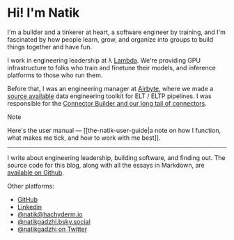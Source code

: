 # Hi! I'm Natik

I'm a builder and a tinkerer at heart, a software engineer by training, and I'm fascinated by how people learn, grow, and organize into groups to build things together and have fun.

I work in engineering leadership at λ [Lambda](https://lambda.ai). We're providing GPU infrastructure to folks who train and finetune their models, and inference platforms to those who run them.

Before that, I was an engineering manager at [Airbyte](https://airbyte.com), where we made a [source available](https://github.com/airbytehq/airbyte) data engineering toolkit for ELT / ELTP pipelines. I was responsible for the [Connector Builder and our long tail of connectors](/posts/airbyte-2024-in-review).

> [!note]
> Here's the user manual — [[the-natik-user-guide|a note on how I function, what makes me tick, and how to work with me best]].

---

I write about engineering leadership, building software, and finding out. The
source code for this blog, along with all the essays in Markdown, are
[available on Github](https://github.com/natikgadzhi/respawn-io).

Other platforms:
- [GitHub](https://github.com/natikgadzhi)
- [Linkedin](https://linkedin.com/in/natikgadzhi)
- [@natik@hachyderm.io](https://hachyderm.io/@natik)
- [@natikgadzhi.bsky.social](https://bsky.app/profile/natikgadzhi.bsky.social)
- [@natikgadzhi on Twitter](https://twitter.com/natikgadzhi)
